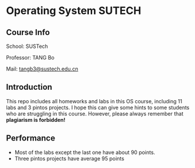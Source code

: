 # Operating System SUTECH

## Course Info
School: SUSTech

Professor: TANG Bo 

Mail: tangb3@sustech.edu.cn

## Introduction
This repo includes all homeworks and labs in this OS course, including 11 labs and 3 pintos projects. 
I hope this can give some hints to some students who are struggling in this course. However, please always remember that
**plagiarism is forbidden!**

## Performance
- Most of the labs except the last one have about 90 points.
- Three pintos projects have average 95 points

